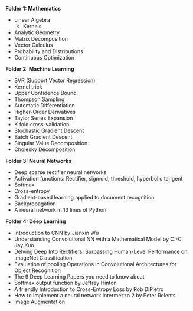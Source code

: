 **Folder 1: Mathematics**
- Linear Algebra
    - Kernels
- Analytic Geometry
- Matrix Decomposition
- Vector Calculus
- Probability and Distributions
- Continuous Optimization

**Folder 2: Machine Learning**
- SVR (Support Vector Regression)
- Kernel trick
- Upper Confidence Bound
- Thompson Sampling
- Automatic Differentiation
- Higher-Order Derivatives
- Taylor Series Expansion
- K fold cross-validation
- Stochastic Gradient Descent
- Batch Gradient Descent
- Singular Value Decomposition
- Cholesky Decomposition

**Folder 3: Neural Networks**
- Deep sparse rectifier neural networks
- Activation functions: Rectifier, sigmoid, threshold, hyperbolic tangent
- Softmax
- Cross-entropy
- Gradient-based learning applied to document recognition
- Backpropagation
- A neural network in 13 lines of Python

**Folder 4: Deep Learning**
- Introduction to CNN by Jianxin Wu
- Understanding Convolutional NN with a Mathematical Model by C.-C Jay Kuo
- Delving Deep Into Rectifiers: Surpassing Human-Level Performance on ImageNet Classification
- Evaluation of pooling Operations in Convolutional Architectures for Object Recognition
- The 9 Deep Learning Papers you need to know about
- Softmax output function by Jeffrey Hinton
- A friendly Introduction to Cross-Entropy Loss by Rob DiPietro
- How to Implement a neural network Intermezzo 2 by Peter Relents
- Image Augmentation
